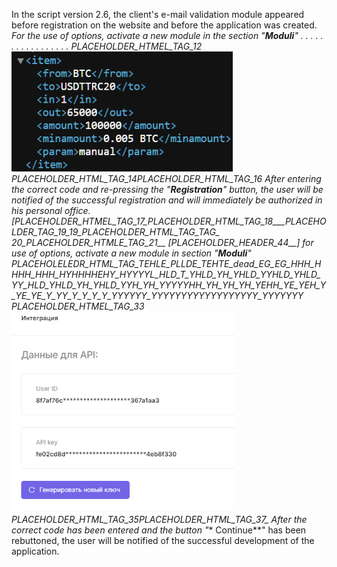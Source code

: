 In the script version 2.6, the client's e-mail validation module appeared before registration on the website and before the application was created. *For the use of options, activate a new module in the section "**Moduli**" . . . . . . . . . . . . . . . . . __PLACEHOLDER_HTMEL_TAG_12_<img src="../../.GitBook/assets/image (1864).png" alt="" width="354">_PLACEHOLDER_HTML_TAG_14_</figcaption>_PLACEHOLDER_HTML_TAG_16__ After entering the correct code and re-pressing the "**Registration**" button, the user will be notified of the successful registration and will immediately be authorized in his personal office. [PLACEHOLDER_HTMEL_TAG_17_PLACEHOLDER_HTML_TAG_18___PLACEHOLDER_TAG_19_19_PLACEHOLDER_HTML_TAG_TAG_ 20_PLACEHOLDER_HTMLE_TAG_21__ [PLACEHOLDER_HEADER_44__] for use of options, activate a new module in section "**Moduli**" PLACEHOLELEDR_HTML_TAG_TEHLE_PLLDE_TEHTE_dead_EG_EG_HHH_HHHH_HHH_HYHHHHEHY_HYYYYL_HLD_T_YHLD_YH_YHLD_YYHLD_YHLD_YY_HLD_YHLD_YH_YHLD_YYH_YH_YYYYYHH_YH_YH_YH_YEHH_YE_YEH_Y_YE_YE_Y_YY_Y_Y_Y_Y_YYYYYY_YYYYYYYYYYYYYYYYYY_YYYYYYY _PLACEHOLDER_HTMEL_TAG_33_<img src="../../.GitBook/assets/image (1874).png" alt="" width="358">_PLACEHOLDER_HTML_TAG_35_</figcaption>_PLACEHOLDER_HTML_TAG_37__ After the correct code has been entered and the button "** Continue**" has been rebuttoned, the user will be notified of the successful development of the application.